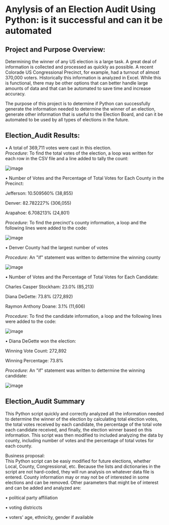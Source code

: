 # Anylysis of an Election Audit Using Python:  is it successful and can it be automated

## Project and Purpose Overview:
Determining the winner of any US election is a large task.  A great deal of information is collected and processed as quickly as possible.  A recent Colorade US Congressional Precinct, for example, had a turnout of almost 370,000 voters.  Historically this information is analyzed in Excel.  While this is functional, there may be other options that can better handle large amounts of data and that can be automated to save time and increase accuracy.  

The purpose of this project is to determine if Python can successfully generate the information needed to determine the winner of an election, generate other information that is useful to the Election Board, and can it be automated to be used by all types of elections in the future.  

## Election_Audit Results:

•	A total of 369,711 votes were cast in this election.  
_Procedure_:  To find the total votes of the election, a loop was written for each row in the CSV file and a line added to tally the count:


 
 ![image](https://user-images.githubusercontent.com/84471904/124843345-9b3b6d80-df46-11eb-96ba-d4d6cf1b90a7.png)

•	Number of Votes and the Percentage of Total Votes for Each County in the Precinct: 


Jefferson: 10.509560% (38,855)

Denver: 82.782227% (306,055)

Arapahoe: 6.708213% (24,801)

_Procedure_:  To find the precinct's county information, a loop and the following lines were added to the code:  


![image](https://user-images.githubusercontent.com/84471904/124847506-e017d200-df4f-11eb-93ef-6f964cf192c8.png)

•	Denver County had the largest number of votes

_Procedure_:  An "if" statement was written to dettermine the winning county

![image](https://user-images.githubusercontent.com/84471904/124847844-8f54a900-df50-11eb-9d99-ad9a16d124cf.png)


•	Number of Votes and the Percentage of Total Votes for Each Candidate: 

Charles Casper Stockham: 23.0% (85,213)

Diana DeGette: 73.8% (272,892)

Raymon Anthony Doane: 3.1% (11,606)

_Procedure_:  To find the candidate information, a loop and the following lines were added to the code:


![image](https://user-images.githubusercontent.com/84471904/124848515-dc854a80-df51-11eb-9820-33f8ab70e636.png)


•	Diana DeGette won the election:

Winning Vote Count: 272,892

Winning Percentage: 73.8%

_Procedure_:  An "if" statement was written to dettermine the winning candidate:

![image](https://user-images.githubusercontent.com/84471904/124848880-9381c600-df52-11eb-8a0d-5b11e7573804.png)


## Election_Audit Summary
This Python script quickly and correctly analyzed all the information needed to determine the winner of the election by calculating total election votes, the total votes received by each candidate, the percentage of the total vote each candidate received, and finally, the election winner based on this information.  This script was then modified to included analyzing the data by county, including number of votes and the percentage of total votes for each county.  

Business proposal:  
This Python script can be easiy modified for future elections, whether Local, County, Congressional, etc. Because the lists and dictionaries in the script are not hard-coded, they will run analysis on whatever data file is entered.  County information may or may not be of interested in some elections and can be removed.  Other parameters that might be of interest and can be added and analyzed are:
 
•	political party affiliation

•	voting districcts

•	voters' age, ethnicity, gender if available 




